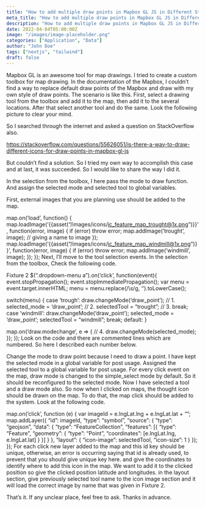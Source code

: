 ```yaml
---
title: "How to add multiple draw points in Mapbox GL JS in Different Styles"
meta_title: "How to add multiple draw points in Mapbox GL JS in Different Styles"
description: "How to add multiple draw points in Mapbox GL JS in Different Styles"
date: 2022-04-04T05:00:00Z
image: "/images/image-placeholder.png"
categories: ["Application", "Data"]
author: "John Doe"
tags: ["nextjs", "tailwind"]
draft: false
---
```


Mapbox GL is an awesome tool for map drawings. I tried to create a custom toolbox for map drawing. In the documentation of the Mapbox, I couldn’t find a way to replace default draw points of the Mapbox and draw with my own style of draw points. The scenario is like this. First, select a drawing tool from the toolbox and add it to the map, then add it to the several locations. After that select another tool and do the same. Look the following picture to clear your mind.


So I searched through the internet and asked a question on StackOverflow also.

https://stackoverflow.com/questions/55626051/is-there-a-way-to-draw-different-icons-for-draw-points-in-mapbox-gl-js

But couldn’t find a solution. So I tried my own way to accomplish this case and at last, it was succeeded. So I would like to share the way I did it.

In the selection from the toolbox, I here pass the mode to draw function. And assign the selected mode and selected tool to global variables.

First, external images that you are planning use should be added to the map.

map.on(‘load’, function() {
 map.loadImage(‘{{asset(“/images/icons/ic_feature_map_trought@1x.png”)}}’, function(error, image) {
if (error) throw error;
map.addImage(‘trought’, image); // giving a name to image
});
map.loadImage(‘{{asset(“/images/icons/ic_feature_map_windmill@1x.png”)}}’, function(error, image) {
  if (error) throw error;
    map.addImage(‘windmill’, image);
  });
});
Next, I’ll move to the tool selection events. In the selection from the toolbox, Check the following code.

Fixture 2
$(“.dropdown-menu a”).on(‘click’, function(event){
  event.stopPropagation();
  event.stopImmediatePropagation();
  var menu = event.target.innerHTML;
  menu = menu.replace(/\s/g, ‘’).toLowerCase();
  
  switch(menu) {
    case ‘trough’:
    draw.changeMode(‘draw_point’); // 1.
    selected_mode = ‘draw_point’; // 2.
    selectedTool = “trought”; // 3.
    break;
  case ‘windmill’:
    draw.changeMode(‘draw_point’);
    selected_mode = ‘draw_point’;
    selectedTool = “windmill”;
    break;
  default:
  }
  
 map.on(‘draw.modechange’, e => { // 4.
    draw.changeMode(selected_mode);
 });
});
Look on the code and there are commented lines which are numbered. So here I described each number below.

Change the mode to draw point because I need to draw a point.
I have kept the selected mode in a global variable for post usage.
Assigned the selected tool to a global variable for post usage.
For every click event on the map, draw mode is changed to the simple_select mode by default. So it should be reconfigured to the selected mode.
Now I have selected a tool and a draw mode also. So now when I clicked on maps, the thought icon should be drawn on the map. To do that, the map click should be added to the system. Look at the following code.

map.on(‘click’, function (e) {
  var imageId = e.lngLat.lng + e.lngLat.lat + “”;
  map.addLayer({
    “id”: imageId,
    “type”: “symbol”,
    “source”: {
      “type”: “geojson”,
      “data”: {
      “type”: “FeatureCollection”,
      “features”: [{
        “type”: “Feature”,
        “geometry”: {
          “type”: “Point”,
          “coordinates”: [e.lngLat.lng, e.lngLat.lat]
        }
      }]
    }
   },
   “layout”: {
     “icon-image”: selectedTool,
     “icon-size”: 1
   }
   });
});
For each click new layer added to the map and this id key should be unique, otherwise, an error is occurring saying that id is already used, to prevent that you should give unique key here. and give the coordinates to identify where to add this icon in the map. We want to add it to the clicked position so give the clicked position latitude and longitudes. in the layout section, give previously selected tool name to the icon image section and it will load the correct image by name that was given in Fixture 2.

That’s it. If any unclear place, feel free to ask. Thanks in advance.